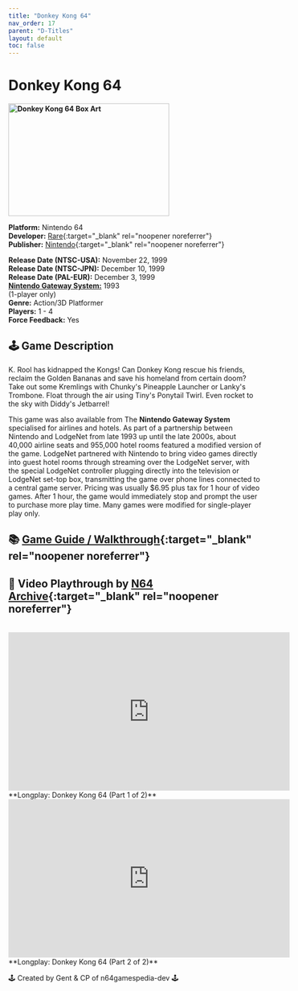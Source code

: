 ```yaml
---
title: "Donkey Kong 64"
nav_order: 17
parent: "D-Titles"
layout: default
toc: false
---
```


# Donkey Kong 64

<b>
<img src="https://images.launchbox-app.com/4a2adb3d-3ca4-469a-9398-9d2671c94a3f.jpg" alt="Donkey Kong 64 Box Art" width="320" height="224" />
</b>

**Platform:** Nintendo 64  
**Developer:** [Rare](https://en.wikipedia.org/wiki/Rare_(company)){:target="_blank" rel="noopener noreferrer"}  
**Publisher:** [Nintendo](https://en.wikipedia.org/wiki/Nintendo){:target="_blank" rel="noopener noreferrer"}  

**Release Date (NTSC-USA):** November 22, 1999  
**Release Date (NTSC-JPN):** December 10, 1999  
**Release Date (PAL-EUR):** December 3, 1999  
[**Nintendo Gateway System:**](#gateway-system) 1993  
(1-player only)    
**Genre:** Action/3D Platformer  
**Players:** 1 - 4  
**Force Feedback:** Yes

## 🕹️ Game Description
K. Rool has kidnapped the Kongs! Can Donkey Kong rescue his friends, reclaim the Golden Bananas and save his homeland from certain doom? Take out some Kremlings with Chunky's Pineapple Launcher or Lanky's Trombone. Float through the air using Tiny's Ponytail Twirl. Even rocket to the sky with Diddy's Jetbarrel!

<a name="gateway-system"></a>
This game was also available from The **Nintendo Gateway System** specialised for airlines and hotels. As part of a partnership between Nintendo and LodgeNet from late 1993 up until the late 2000s, about 40,000 airline seats and 955,000 hotel rooms featured a modified version of the game. LodgeNet partnered with Nintendo to bring video games directly into guest hotel rooms through streaming over the LodgeNet server, with the special LodgeNet controller plugging directly into the television or LodgeNet set-top box, transmitting the game over phone lines connected to a central game server. Pricing was usually $6.95 plus tax for 1 hour of video games. After 1 hour, the game would immediately stop and prompt the user to purchase more play time. Many games were modified for single-player play only.

## 📚 [Game Guide / Walkthrough](https://gamefaqs.gamespot.com/n64/191702-donkey-kong-64/faqs/7649){:target="_blank" rel="noopener noreferrer"}

## 🎥 Video Playthrough by [N64 Archive](https://www.youtube.com/channel/UC1fUDTXUTKjpk_j7leAhAyw){:target="_blank" rel="noopener noreferrer"}
<br />  
<iframe width="560" height="315" src="https://www.youtube.com/embed/7aZ8lsKi3Oc" title="Donkey Kong 64 Gameplay Part 1" frameborder="0" allowfullscreen></iframe>  
**Longplay: Donkey Kong 64 (Part 1 of 2)**  
<br />  
<iframe width="560" height="315" src="https://www.youtube.com/embed/ODtbGIf_564" title="Donkey Kong 64 Gameplay Part 2" frameborder="0" allowfullscreen></iframe>  
**Longplay: Donkey Kong 64 (Part 2 of 2)**

🕹️ Created by Gent & CP of n64gamespedia-dev 🕹️

<!-- Vault Format: n64gamespedia-dev -->
<!-- Protocol Source: _vault-specs/format-protocol.md -->
